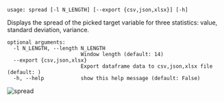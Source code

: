 ```text
usage: spread [-l N_LENGTH] [--export {csv,json,xlsx}] [-h]
```
Displays the spread of the picked target variable for three statistics: value, standard deviation, variance.

```
optional arguments:
  -l N_LENGTH, --length N_LENGTH
                        Window length (default: 14)
  --export {csv,json,xlsx}
                        Export dataframe data to csv,json,xlsx file (default: )
  -h, --help            show this help message (default: False)
```

![spread](https://user-images.githubusercontent.com/46355364/154308406-f20812a4-fa04-4937-b8de-dc27042f7462.png)
